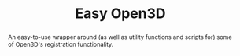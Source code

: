---
layout: post
title: Easy Open3D
abstract: An easy-to-use wrapper around (as well as utility functions and scripts for) some of Open3D's registration functionality.
category: repository
tags: [registration, ransac, icp, pointcloud, open3d, python, code, github]
thumbnail: https://hummat.github.io/easy-o3d/tests/test_data/bop_data/obj_of_interest/train_pbr/000000/rgb/000020.png
circular: true
gh-page: https://hummat.github.io/easy-o3d
time: 4
words: 845
update: 2024-12-09
---